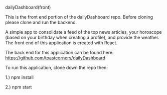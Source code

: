 dailyDashboard(front)

This is the front end portion of the dailyDashboard repo. Before cloning please clone and run the backend. 

A simple app to consolidate a feed of the top news articles, your horoscope (based on your birthday when creating a profile), and provide the weather. The front end of this application is created with React.

The back end for this application can be found here: https://github.com/toastcorners/dailyDashboard

To run this application, clone down the repo then:

1.) npm install

2.) npm start
